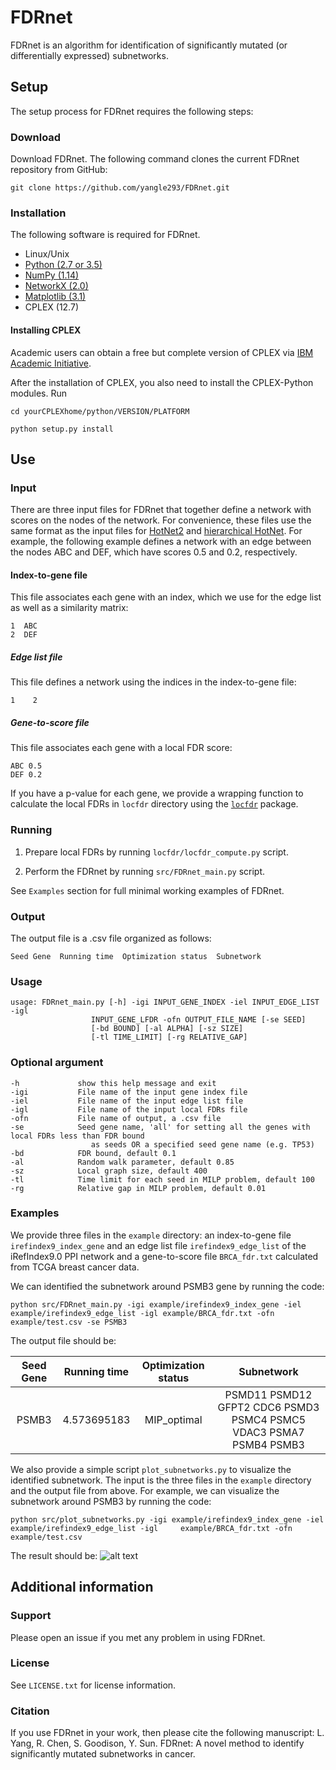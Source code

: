 # FDRnet
FDRnet is an algorithm for identification of significantly mutated (or differentially expressed) subnetworks. 

## Setup

The setup process for FDRnet requires the following steps:

### Download

Download FDRnet. The following command clones the current FDRnet repository from GitHub:

`git clone https://github.com/yangle293/FDRnet.git`

### Installation

The following software is required for FDRnet.

- Linux/Unix
- [Python (2.7 or 3.5)](www.python.org)
- [NumPy (1.14)](https://www.numpy.org)
- [NetworkX (2.0)](https://networkx.github.io/)
- [Matplotlib (3.1)](https://matplotlib.org/)
- CPLEX (12.7)

#### Installing CPLEX
Academic users can obtain a free but complete version of CPLEX via [IBM Academic Initiative](https://my15.digitalexperience.ibm.com/b73a5759-c6a6-4033-ab6b-d9d4f9a6d65b/dxsites/151914d1-03d2-48fe-97d9-d21166848e65/home).

After the installation of CPLEX, you also need to install the CPLEX-Python modules. Run

    cd yourCPLEXhome/python/VERSION/PLATFORM

    python setup.py install

## Use

### Input
There are three input files for FDRnet that together define a network with scores on the nodes of the network. For convenience, these files use the same format as the input files for [HotNet2](https://github.com/raphael-group/hotnet2) and [hierarchical HotNet](https://github.com/raphael-group/hierarchical-hotnet). For example, the following example defines a network with an edge between the nodes ABC and DEF, which have scores 0.5 and 0.2, respectively. 
#### Index-to-gene file
This file associates each gene with an index, which we use for the edge list as well as a similarity matrix:

    1  ABC
    2  DEF
    
##### Edge list file
This file defines a network using the indices in the index-to-gene file:

    1    2
    
##### Gene-to-score file
This file associates each gene with a local FDR score:

    ABC 0.5
    DEF 0.2
    
If you have a p-value for each gene, we provide a wrapping function to calculate the local FDRs in `locfdr` directory using the [`locfdr`](https://github.com/leekgroup/locfdr-python) package.
### Running
1. Prepare local FDRs by running `locfdr/locfdr_compute.py` script.

2. Perform the FDRnet by running `src/FDRnet_main.py` script. 

See `Examples` section for full minimal working examples of FDRnet.
### Output
The output file is a .csv file organized as follows:

    Seed Gene  Running time  Optimization status  Subnetwork
### Usage

    usage: FDRnet_main.py [-h] -igi INPUT_GENE_INDEX -iel INPUT_EDGE_LIST -igl
                      INPUT_GENE_LFDR -ofn OUTPUT_FILE_NAME [-se SEED]
                      [-bd BOUND] [-al ALPHA] [-sz SIZE]
                      [-tl TIME_LIMIT] [-rg RELATIVE_GAP]
                      
### Optional argument

    -h             show this help message and exit
    -igi           File name of the input gene index file
    -iel           File name of the input edge list file
    -igl           File name of the input local FDRs file
    -ofn           File name of output, a .csv file
    -se            Seed gene name, 'all' for setting all the genes with local FDRs less than FDR bound 
                      as seeds OR a specified seed gene name (e.g. TP53)
    -bd            FDR bound, default 0.1
    -al            Random walk parameter, default 0.85
    -sz            Local graph size, default 400
    -tl            Time limit for each seed in MILP problem, default 100
    -rg            Relative gap in MILP problem, default 0.01
    
### Examples
We provide three files in the `example` directory: an index-to-gene file `irefindex9_index_gene` and an edge list file `irefindex9_edge_list` of the iRefIndex9.0 PPI network and a gene-to-score file `BRCA_fdr.txt` calculated from TCGA breast cancer data. 

We can identified the subnetwork around PSMB3 gene by running the code:

    python src/FDRnet_main.py -igi example/irefindex9_index_gene -iel example/irefindex9_edge_list -igl example/BRCA_fdr.txt -ofn example/test.csv -se PSMB3

The output file should be:

| Seed Gene | Running time  | Optimization status | Subnetwork|
|:-------:|:-------:|:-----:|:------:|
| PSMB3	|4.573695183	| MIP_optimal	|PSMD11 PSMD12 GFPT2 CDC6 PSMD3 PSMC4 PSMC5 VDAC3 PSMA7 PSMB4 PSMB3|

We also provide a simple script `plot_subnetworks.py` to visualize the identified subnetwork. The input is the three files in the `example` directory and the output file from above. For example, we can visualize the subnetwork around PSMB3 by running the code:

    python src/plot_subnetworks.py -igi example/irefindex9_index_gene -iel example/irefindex9_edge_list -igl     example/BRCA_fdr.txt -ofn example/test.csv

The result should be:
![alt text](https://github.com/yangle293/FDRnet/blob/master/example/seed_PSMB3.png)
## Additional information
### Support
Please open an issue if you met any problem in using FDRnet.
### License
See `LICENSE.txt` for license information.
### Citation
If you use FDRnet in your work, then please cite the following manuscript:
L. Yang, R. Chen, S. Goodison, Y. Sun. FDRnet:  A novel method to identify significantly mutated subnetworks in cancer.
